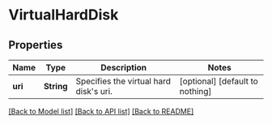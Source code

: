 # VirtualHardDisk


## Properties
Name | Type | Description | Notes
------------ | ------------- | ------------- | -------------
**uri** | **String** | Specifies the virtual hard disk&#39;s uri. | [optional] [default to nothing]


[[Back to Model list]](../README.md#models) [[Back to API list]](../README.md#api-endpoints) [[Back to README]](../README.md)


